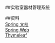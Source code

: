 ##实验室器材管理系统

##资料  
[Spring 文档](https://spring.io/guides)    
[Spring Web](https://spring.io/guides/gs/serving-web-content/)   
[Thymeleaf](https://www.thymeleaf.org/doc/tutorials/3.0/usingthymeleaf.html#setting-attribute-values)    